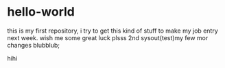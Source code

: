 # hello-world

this is my first repository, i try to get this kind of stuff to make my job entry next week. wish 
me some great luck plsss
2nd
sysout(test)my few mor changes blubblub;

hihi
